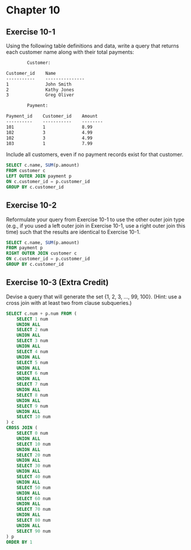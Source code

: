 # Chapter 10

## Exercise 10-1

Using the following table definitions and data, write a query that returns
each customer name along with their total payments:

```txt
        Customer:

Customer_id    Name
-----------    ---------------
1              John Smith
2              Kathy Jones
3              Greg Oliver

        Payment:

Payment_id    Customer_id    Amount
----------    -----------    --------
101           1              8.99
102           3              4.99
102           3              4.99
103           1              7.99
```

Include all customers, even if no payment records exist for that customer.

```sql
SELECT c.name, SUM(p.amount)
FROM customer c
LEFT OUTER JOIN payment p
ON c.customer_id = p.customer_id
GROUP BY c.customer_id
```

## Exercise 10-2

Reformulate your query from Exercise 10-1 to use the other outer join
type (e.g., if you used a left outer join in Exercise 10-1, use a right outer
join this time) such that the results are identical to Exercise 10-1.

```sql
SELECT c.name, SUM(p.amount)
FROM payment p
RIGHT OUTER JOIN customer c
ON c.customer_id = p.customer_id
GROUP BY c.customer_id
```

## Exercise 10-3 (Extra Credit)

Devise a query that will generate the set {1, 2, 3, ..., 99, 100}. (Hint: use a
cross join with at least two from clause subqueries.)

```sql
SELECT c.num + p.num FROM (
    SELECT 1 num
    UNION ALL
    SELECT 2 num
    UNION ALL
    SELECT 3 num
    UNION ALL
    SELECT 4 num
    UNION ALL
    SELECT 5 num
    UNION ALL
    SELECT 6 num
    UNION ALL
    SELECT 7 num
    UNION ALL
    SELECT 8 num
    UNION ALL
    SELECT 9 num
    UNION ALL
    SELECT 10 num
) c
CROSS JOIN (
    SELECT 0 num
    UNION ALL
    SELECT 10 num
    UNION ALL
    SELECT 20 num
    UNION ALL
    SELECT 30 num
    UNION ALL
    SELECT 40 num
    UNION ALL
    SELECT 50 num
    UNION ALL
    SELECT 60 num
    UNION ALL
    SELECT 70 num
    UNION ALL
    SELECT 80 num
    UNION ALL
    SELECT 90 num
) p
ORDER BY 1
```
